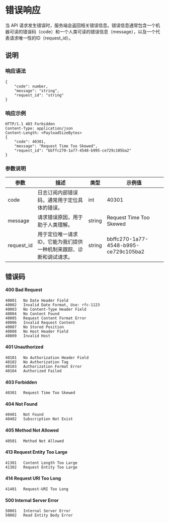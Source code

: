 # 错误响应


当 API 请求发生错误时，服务端会返回相关错误信息。错误信息通常包含一个机器可读的错误码（code）和一个人类可读的错误信息（message），以及一个代表请求唯一性的ID（request_id）。

## 说明

### 响应语法

	{
		"code": number,
		"message": "string",
		"request_id": "string"
	}

### 响应示例

	HTTP/1.1 403 Forbidden
	Content-Type: application/json
	Content-Length: <PayloadSizeBytes>
	{
		"code": 40301,
		"message": "Request Time Too Skewed",
		"request_id": "bbffc270-1a77-4548-b995-ce729c105ba2"
	}
    
### 参数说明

|    参数    |                                描述                                |  类型  |                示例值                |
|------------|--------------------------------------------------------------------|--------|--------------------------------------|
| code       | 日志订阅内部错误码，通常用于定位具体的错误。                       | int    | 40301                                |
| message    | 请求错误原因，用于助于人类理解。                                   | string | Request Time Too Skewed              |
| request_id | 用于定位唯一请求ID，它能为我们提供一种机制来跟踪、诊断和调试请求。 | string | bbffc270-1a77-4548-b995-ce729c105ba2 |

## 错误码

#### 400 Bad Request

	40001	No Date Header Field
	40002	Invalid Date Format, Use: rfc-1123
	40003	No Content-Type Header Field
	40004	No Content Found
	40005	Request Content Format Error
	40006	Invalid Request Content
	40007	No Stored Position
	40008	No Host Header Field
	40009	Invalid Host

#### 401 Unauthorized

	40101	No Authorization Header Field
	40102	No Authorization Tag
	40103	Authorization Format Error
	40104	Authorized Failed

#### 403 Forbidden

	40301	Request Time Too Skewed

#### 404 Not Found

	40401	Not Found
	40402	Subscription Not Exist

#### 405 Method Not Allowed

	40501	Method Not Allowed

#### 413 Request Entity Too Large

	41301	Content Length Too Large
	41302	Request Entity Too Large

#### 414 Request URI Too Long

	41401	Request-URI Too Long

#### 500 Internal Server Error

	50001	Internal Server Error
	50002	Read Entity Body Error
